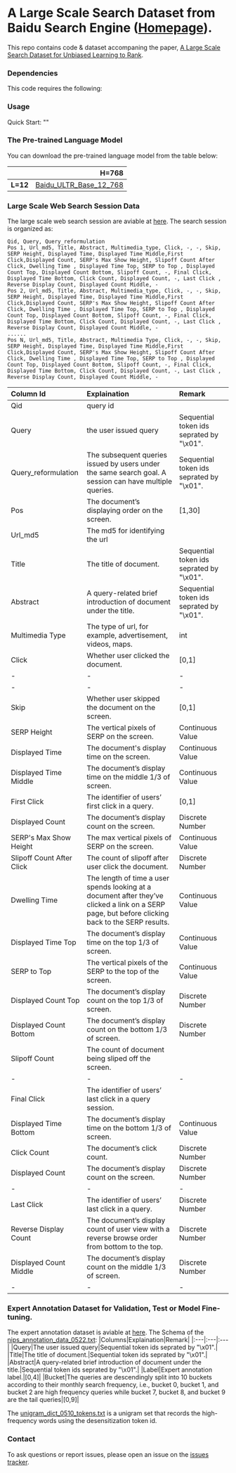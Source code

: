 # A Large Scale Search Dataset from Baidu Search Engine ([Homepage](www.baidu-ultr.com)).
This repo contains code & dataset accompaning the paper, [A Large Scale Search Dataset for Unbiased Learning to Rank](https://arxiv.org/). 

### Dependencies
This code requires the following:

### Usage
Quick Start: ""

### The Pre-trained Language Model
You can download the pre-trained language model from the table below:

|   |H=768|
|---:|---:|
| **L=12** |[Baidu_ULTR_Base_12_768](https://drive.google.com/file/d/1Ft7DGH66fVOqQCMym57OeApp5NA2Y3Oc/view?usp=sharing)|

### Large Scale Web Search Session Data
The large scale web search session are aviable at [here](https://drive.google.com/drive/folders/1Q3bzSgiGh1D5iunRky6mb89LpxfAO73J?usp=sharing).
The search session is organized as:
```
Qid, Query, Query_reformulation
Pos 1, Url_md5, Title, Abstract, Multimedia_type, Click, -, -, Skip, SERP Height, Displayed Time, Displayed Time Middle,First Click,Displayed Count, SERP's Max Show Height, Slipoff Count After Click, Dwelling Time , Displayed Time Top, SERP to Top , Displayed Count Top, Displayed Count Bottom, Slipoff Count, -, Final Click, Displayed Time Bottom, Click Count, Displayed Count, -, Last Click , Reverse Display Count, Displayed Count Middle, -
Pos 2, Url_md5, Title, Abstract, Multimedia_type, Click, -, -, Skip, SERP Height, Displayed Time, Displayed Time Middle,First Click,Displayed Count, SERP's Max Show Height, Slipoff Count After Click, Dwelling Time , Displayed Time Top, SERP to Top , Displayed Count Top, Displayed Count Bottom, Slipoff Count, -, Final Click, Displayed Time Bottom, Click Count, Displayed Count, -, Last Click , Reverse Display Count, Displayed Count Middle, -
......
Pos N, Url_md5, Title, Abstract, Multimedia Type, Click, -, -, Skip, SERP Height, Displayed Time, Displayed Time Middle,First Click,Displayed Count, SERP's Max Show Height, Slipoff Count After Click, Dwelling Time , Displayed Time Top, SERP to Top , Displayed Count Top, Displayed Count Bottom, Slipoff Count, -, Final Click, Displayed Time Bottom, Click Count, Displayed Count, -, Last Click , Reverse Display Count, Displayed Count Middle, -
```
|Column Id|Explaination|Remark|
|:---|:---|:---|
|Qid|query id||
|Query|the user issued query|Sequential token ids seprated by "\x01".|
|Query_reformulation|The subsequent queries issued by users under the same search goal. A session can have multiple queries.|Sequential token ids seprated by "\x01".|
|Pos|The document’s displaying order on the screen.|\[1,30\]|
|Url_md5|The md5 for identifying the url||
|Title|The title of document.|Sequential token ids seprated by "\x01".|
|Abstract|A query-related brief introduction of document under the title.|Sequential token ids seprated by "\x01".|
|Multimedia Type|The type of url, for example, advertisement, videos, maps.|int|
|Click|Whether user clicked the document.|\[0,1\]|
|-|-|-|
|-|-|-|
|Skip|Whether user skipped the document on the screen.|\[0,1\]|
|SERP Height|The vertical pixels of SERP on the screen.|Continuous Value|
|Displayed Time|The document's display time on the screen.|Continuous Value|
|Displayed Time Middle|The document’s display time on the middle 1/3 of screen.|Continuous Value|
|First Click|The identifier of users’ first click in a query.|\[0,1\]|
|Displayed Count|The document’s display count on the screen.|Discrete Number|
|SERP's Max Show Height|The max vertical pixels of SERP on the screen.|Continuous Value|
|Slipoff Count After Click |The count of slipoff after user click the document.|Discrete Number|
|Dwelling Time|The length of time a user spends looking at a document after they’ve clicked a link on a SERP page, but before clicking back to the SERP results.|Continuous Value|
|Displayed Time Top|The document’s display time on the top 1/3 of screen.|Continuous Value|
|SERP to Top|The vertical pixels of the SERP to the top of the screen.|Continuous Value|
|Displayed Count Top|The document’s display count on the top 1/3 of screen.|Discrete Number|
|Displayed Count Bottom|The document’s display count on the bottom 1/3 of screen.|Discrete Number|
|Slipoff Count|The count of document being sliped off the screen.||
|-|-|-|
|Final Click |The identifier of users’ last click in a query session.||
|Displayed Time Bottom|The document’s display time on the bottom 1/3 of screen.|Continuous Value|
|Click Count|The document’s click count.|Discrete Number|
|Displayed Count|The document’s display count on the screen.|Discrete Number|
|-|-|-|
|Last Click |The identifier of users’ last click in a query.|Discrete Number|
|Reverse Display Count|The document’s display count of user view with a reverse browse order from bottom to the top.|Discrete Number|
|Displayed Count Middle|The document’s display count on the middle 1/3 of screen.|Discrete Number|
|-|-|-|

### Expert Annotation Dataset for Validation, Test or Model Fine-tuning.
The expert annotation dataset is aviable at [here](https://drive.google.com/drive/folders/1AmLTDNVltS02cBMIVJJLfVc_xIrLA2cL?usp=sharing).
The Schema of the [nips_annotation_data_0522.txt](https://drive.google.com/file/d/1hdWRRSMrCnQxilYfjTx8RhW3XTgiSd9Q/view?usp=sharing):
|Columns|Explaination|Remark|
|:---|:---|:---|
|Query|The user issued query|Sequential token ids seprated by "\x01".|
|Title|The title of document.|Sequential token ids seprated by "\x01".|
|Abstract|A query-related brief introduction of document under the title.|Sequential token ids seprated by "\x01".|
|Label|Expert annotation label.|\[0,4\]|
|Bucket|The queries are descendingly split into 10 buckets according to their monthly search frequency, i.e., bucket 0, bucket 1, and bucket 2 are high frequency queries while bucket 7, bucket 8, and bucket 9 are the tail queries|\[0,9\]|

The [unigram_dict_0510_tokens.txt](https://drive.google.com/file/d/1HZ7l7UDMH9WvLVoDu-_uqLNjF5gtBe2g/view?usp=sharing) is a unigram set that records the high-frequency words using the desensitization token id.

### Contact
To ask questions or report issues, please open an issue on the [issues tracker](https://github.com/ChuXiaokai/baidu_ultr_dataset/issues).
